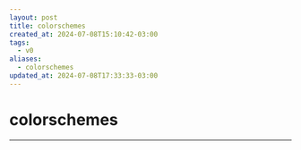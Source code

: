 ```yaml
---
layout: post
title: colorschemes
created_at: 2024-07-08T15:10:42-03:00
tags:
  - v0
aliases:
  - colorschemes
updated_at: 2024-07-08T17:33:33-03:00
---
```

# colorschemes
---

